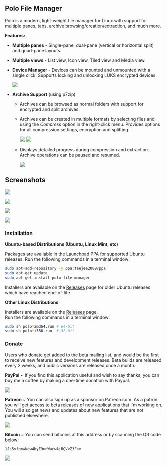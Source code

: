 ## Polo File Manager

Polo is a modern, light-weight file manager for Linux with support for multiple panes, tabs, archive browsing/creation/extraction, and much more.

**Features:**
* **Multiple panes** - Single-pane, dual-pane (vertical or horizontal split) and quad-pane layouts.

* **Multiple views** - List view, Icon view, Tiled view and Media view.

* **Device Manager** - Devices can be mounted and unmounted with a single click. Supports locking and unlocking LUKS encrypted devices.

  [![](https://4.bp.blogspot.com/-KSRmPybuvpY/WOm00ZHbLaI/AAAAAAAAGO0/DretRJ5jnB0PR4zVRu40AQv3NHui76ArACLcB/s320/polo_device_dropdown.png)](https://4.bp.blogspot.com/-KSRmPybuvpY/WOm00ZHbLaI/AAAAAAAAGO0/DretRJ5jnB0PR4zVRu40AQv3NHui76ArACLcB/s1600/polo_device_dropdown.png)

* **Archive Support** (using p7zip)

  * Archives can be browsed as normal folders with support for encrypted and split archives.
  * Archives can be created in multiple formats by selecting files and using the _Compress_ option in the right-click menu. Provides options for all compression settings, encryption and splitting.

    [![](https://3.bp.blogspot.com/-IS1yfrAgVfI/WQ1jQBOOE-I/AAAAAAAAGfc/a3c9wGnVAx4IFHrw5oXFKuF_JzVsOJMSACLcB/s320/polo_compress.png)](https://3.bp.blogspot.com/-IS1yfrAgVfI/WQ1jQBOOE-I/AAAAAAAAGfc/a3c9wGnVAx4IFHrw5oXFKuF_JzVsOJMSACLcB/s1600/polo_compress.png)  [![](https://2.bp.blogspot.com/-s4qwOZ7W3tE/WQ1jP1u-ZfI/AAAAAAAAGfY/J5m6mpYrEU09N2erLx5zb6L3fomF7eH4gCLcB/s320/polo_compress_expanded.png)](https://2.bp.blogspot.com/-s4qwOZ7W3tE/WQ1jP1u-ZfI/AAAAAAAAGfY/J5m6mpYrEU09N2erLx5zb6L3fomF7eH4gCLcB/s1600/polo_compress_expanded.png)

  * Displays detailed progress during compression and extraction. Archive operations can be paused and resumed.

      [![](https://4.bp.blogspot.com/-8nrEdE3U9Pc/WQ1k9S9HytI/AAAAAAAAGfo/izFm14Gu7GEhQbIrnTMFGd0XfEdkKWtbACLcB/s460/polo_compress_progress.png)](https://4.bp.blogspot.com/-8nrEdE3U9Pc/WQ1k9S9HytI/AAAAAAAAGfo/izFm14Gu7GEhQbIrnTMFGd0XfEdkKWtbACLcB/s1600/polo_compress_progress.png)



## Screenshots

[![](https://2.bp.blogspot.com/-N8kfKyg05gc/WSFeSxoNlHI/AAAAAAAAGv4/4624nEvjAYU7WB5VL-6CMIhfX_7sjJZcACLcB/s1600/polo_layout_classic_icons.png)](https://2.bp.blogspot.com/-N8kfKyg05gc/WSFeSxoNlHI/AAAAAAAAGv4/4624nEvjAYU7WB5VL-6CMIhfX_7sjJZcACLcB/s1600/polo_layout_classic_icons.png)

[![](https://2.bp.blogspot.com/-ztn3NTFgZ7g/WSFeSyKB_CI/AAAAAAAAGv0/KqTj5Bd5VKkpqOED08G1fMtMznR980-FQCLcB/s1600/polo_layout_classic_list.png)](https://2.bp.blogspot.com/-ztn3NTFgZ7g/WSFeSyKB_CI/AAAAAAAAGv0/KqTj5Bd5VKkpqOED08G1fMtMznR980-FQCLcB/s1600/polo_layout_classic_list.png)

[![](https://1.bp.blogspot.com/-i0M8VMXGW2E/WSFeS7_XqBI/AAAAAAAAGvw/hWYkNIpn1w8IHvRqorNgjwcopfL6ZofvgCLcB/s1600/polo_layout_commander_icons.png)](https://1.bp.blogspot.com/-i0M8VMXGW2E/WSFeS7_XqBI/AAAAAAAAGvw/hWYkNIpn1w8IHvRqorNgjwcopfL6ZofvgCLcB/s1600/polo_layout_commander_icons.png)

[![](https://4.bp.blogspot.com/-SoXr3INsUYo/WSFeTl19N_I/AAAAAAAAGv8/29ZnneUnWtYZhI-t3rQCx2z_n1JcjLtJQCLcB/s1600/polo_layout_commander_list.png)](https://4.bp.blogspot.com/-SoXr3INsUYo/WSFeTl19N_I/AAAAAAAAGv8/29ZnneUnWtYZhI-t3rQCx2z_n1JcjLtJQCLcB/s1600/polo_layout_commander_list.png)

### Installation

**Ubuntu-based Distributions (Ubuntu, Linux Mint, etc)**

Packages are available in the Launchpad PPA for supported Ubuntu releases.
Run the following commands in a terminal window:  

```sh
sudo apt-add-repository -y ppa:teejee2008/ppa
sudo apt-get update
sudo apt-get install polo-file-manager
```

Installers are available on the [Releases](https://github.com/teejee2008/polo/releases) page for older Ubuntu releases which have reached end-of-life.

**Other Linux Distributions**

Installers are available on the [Releases](https://github.com/teejee2008/polo/releases) page.  
Run the following commands in a terminal window: 
```sh
sudo sh polo*amd64.run # 64-bit
sudo sh polo*i386.run  # 32-bit
```


### Donate

Users who donate get added to the beta mailing list, and would be the first to receive new features and development releases. Beta builds are released every 2 weeks, and public versions are released once a month.

**PayPal** ~ If you find this application useful and wish to say thanks, you can buy me a coffee by making a one-time donation with Paypal. 

[![](https://upload.wikimedia.org/wikipedia/commons/b/b5/PayPal.svg)](https://www.paypal.com/cgi-bin/webscr?business=teejeetech@gmail.com&cmd=_xclick&currency_code=USD&amount=10&item_name=Polo%20Donation)  

**Patreon** ~ You can also sign up as a sponsor on Patreon.com. As a patron you will get access to beta releases of new applications that I'm working on. You will also get news and updates about new features that are not published elsewhere.

[![](https://2.bp.blogspot.com/-DNeWEUF2INM/WINUBAXAKUI/AAAAAAAAFmw/fTckfRrryy88pLyQGk5lJV0F0ESXeKrXwCLcB/s200/patreon.png)](https://www.patreon.com/bePatron?u=3059450)

**Bitcoin** ~ You can send bitcoins at this address or by scanning the QR code below:

```1Js5vfgmwKew4byF9unWacwAjBQVvZ3Fev```

![](https://4.bp.blogspot.com/-9hMyCacf0nc/WQ1p3dcdtwI/AAAAAAAAGgA/WC-4gbGFl7skTjNRZbl99EBsXeYfZDqpgCLcB/s1600/polo.png)